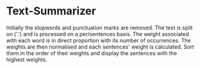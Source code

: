 # Text-Summarizer

Initially the stopwords and punctuation marks are removed. The text is split on ('.') and is processed on a per/sentences basis.
The weight associated with each word is in direct proportion with its number of occurrences.
The weights are then normalised and each sentences' weight is calculated.
Sort them in the order of their weights and display the sentences with the highest weights.
